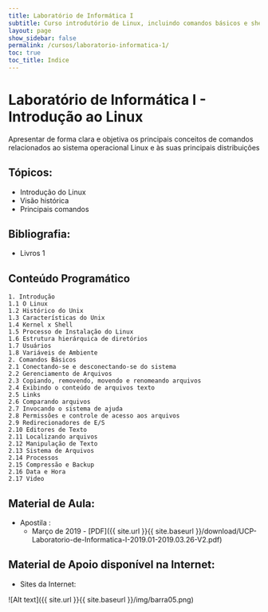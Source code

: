 ```yaml
---
title: Laboratório de Informática I
subtitle: Curso introdutório de Linux, incluindo comandos básicos e shell script
layout: page
show_sidebar: false
permalink: /cursos/laboratorio-informatica-1/
toc: true
toc_title: Indice
---
```


# Laboratório de Informática I -  Introdução ao Linux

Apresentar de forma clara e objetiva os principais conceitos de comandos relacionados ao sistema operacional Linux e às suas principais distribuições

 
## Tópicos:
- Introdução do Linux
- Visão histórica 
- Principais comandos

## Bibliografia:
* Livros 1

## Conteúdo Programático

    1. Introdução
    1.1 O Linux
    1.2 Histórico do Unix
    1.3 Características do Unix
    1.4 Kernel x Shell
    1.5 Processo de Instalação do Linux
    1.6 Estrutura hierárquica de diretórios
    1.7 Usuários
    1.8 Variáveis de Ambiente 
    2. Comandos Básicos
    2.1 Conectando-se e desconectando-se do sistema
    2.2 Gerenciamento de Arquivos
    2.3 Copiando, removendo, movendo e renomeando arquivos
    2.4 Exibindo o conteúdo de arquivos texto
    2.5 Links
    2.6 Comparando arquivos
    2.7 Invocando o sistema de ajuda
    2.8 Permissões e controle de acesso aos arquivos
    2.9 Redirecionadores de E/S
    2.10 Editores de Texto
    2.11 Localizando arquivos
    2.12 Manipulação de Texto
    2.13 Sistema de Arquivos
    2.14 Processos
    2.15 Compressão e Backup
    2.16 Data e Hora
    2.17 Video

## Material de Aula:

* Apostila : 
    * Março de 2019 - [PDF]({{ site.url }}{{ site.baseurl }}/download/UCP-Laboratorio-de-Informatica-I-2019.01-2019.03.26-V2.pdf)

## Material de Apoio disponível na Internet:

* Sites da Internet: 

![Alt text]({{ site.url }}{{ site.baseurl }}/img/barra05.png)

